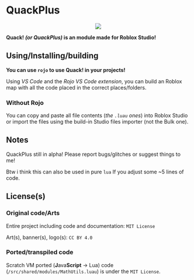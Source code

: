 # QuackPlus
<center><img src=".github/img/358 Sem Título_20240927212551.png"></center>

**Quack! _(or QuackPlus)_ is an module made for Roblox Studio!**

## Using/Installing/building
**You can use `rojo` to use Quack! in your projects!**

Using _VS Code_ and the _Rojo VS Code extension_, you can build an Roblox map with all the code placed in the correct places/folders.

### Without Rojo
You can copy and paste all file contents (_the `.luau` ones_) into Roblox Studio or import the files using the build-in Studio files importer (not the Bulk one).

## Notes
QuackPlus still in alpha! Please report bugs/glitches or suggest things to me!

Btw i think this can also be used in pure `lua` If you adjust some ~5 lines of code.

## License(s)
### Original code/Arts
Entire project including code and documentation: `MIT License`

Art(s), banner(s), logo(s): `CC BY 4.0`
### Ported/transpiled code
Scratch VM ported (**J**ava**Script** -> Lua) code (`/src/shared/modules/MathUtils.luau`) is under the `MIT License`.
